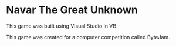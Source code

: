 # Navar The Great Unknown

This game was built using Visual Studio in VB.

This game was created for a computer competition called ByteJam.
